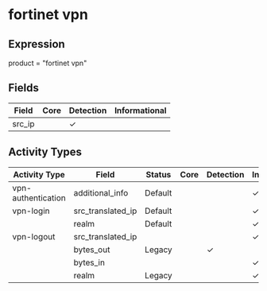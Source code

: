 fortinet vpn
============

Expression
----------

product = "fortinet vpn"

Fields
------

| Field  | Core | Detection | Informational |
| ------ | ---- | --------- | ------------- |
| src_ip |      | &#10003;  |               |

Activity Types
--------------

| Activity Type      | Field             | Status  | Core | Detection | Informational |
| ------------------ | ----------------- | ------- | ---- | --------- | ------------- |
| vpn-authentication | additional_info   | Default |      |           | &#10003;      |
| vpn-login          | src_translated_ip | Default |      |           | &#10003;      |
|                    | realm             | Default |      |           | &#10003;      |
| vpn-logout         | src_translated_ip |         |      |           | &#10003;      |
|                    | bytes_out         | Legacy  |      | &#10003;  |               |
|                    | bytes_in          |         |      |           | &#10003;      |
|                    | realm             | Legacy  |      |           | &#10003;      |

